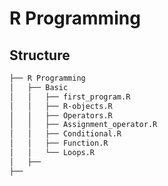 # R Programming

## Structure

```bash
├── R Programming
│   ├── Basic
│   │   ├── first_program.R
│   │   ├── R-objects.R
│   │   ├── Operators.R
│   │   ├── Assignment_operator.R
│   │   ├── Conditional.R
│   │   ├── Function.R
│   │   └── Loops.R
│   ├──
├── 
```


      
